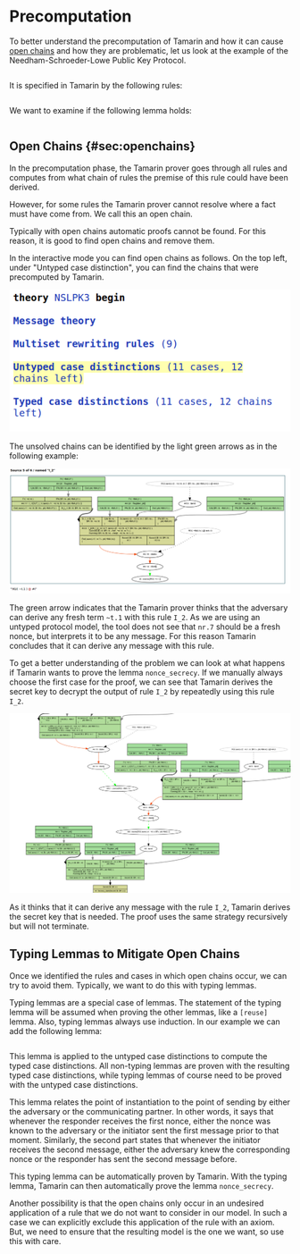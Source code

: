 <p class="halfbreak">
</p>

Precomputation
============== 

To better understand the precomputation of Tamarin and how it can
cause [open chains](#sec:openchains) and how they are problematic, let
us look at the example of the Needham-Schroeder-Lowe Public Key
Protocol.

~~~~ {.tamarin slice="code/NSLPK3.spthy" lower=24 upper=29}
~~~~

It is specified in Tamarin by the following rules:

~~~~ {.tamarin slice="code/NSLPK3.spthy" lower=32 upper=71}
~~~~

We want to examine if the following lemma holds:

~~~~ {.tamarin slice="code/NSLPK3.spthy" lower=105 upper=118}
~~~~



Open Chains {#sec:openchains}
-----------

In the precomputation phase, the Tamarin prover goes through all rules
and computes from what chain of rules the premise of this rule could
have been derived.

However, for some rules the Tamarin prover cannot resolve where a fact must
have come from. We call this an open chain.

Typically with open chains automatic proofs cannot be found.
For this reason, it is good to find open chains and remove them.

In the interactive mode you can find open chains as follows.
On the top left, under "Untyped case distinction", you can find the chains
that were precomputed by Tamarin.

![Tamarin GUI](../images/FindOpenChains1.png "Untyped case distinctions")

The unsolved chains can be identified by the light green arrows as in the
following example:

![Open chain visible in green](../images/FindOpenChains2.png "Open chain visible")

The green arrow indicates that the Tamarin prover thinks that the adversary can
derive any fresh term `~t.1` with this rule `I_2`. 
As we are using an untyped protocol model, the tool does not see that `nr.7`
should be a fresh nonce, but interprets it to be any message. For this reason
Tamarin concludes that it can derive any message with this rule.

To get a better understanding of the problem we can look at what happens if
Tamarin wants to prove the lemma `nonce_secrecy`.
If we manually always choose the first case for the proof, we can see that 
Tamarin derives the secret key to decrypt the output of rule `I_2` by
repeatedly using this rule `I_2`.

![Secret derived by using `I_2`](../images/FindOpenChains3.png "`I_2` repeatedly")

As it thinks that it can derive any message with the rule `I_2`,
Tamarin derives the secret key that is needed. The proof uses the same
strategy recursively but will not terminate.

Typing Lemmas to Mitigate Open Chains
-------------------------------------

Once we identified the rules and cases in which open chains occur, we
can try to avoid them. Typically, we want to do this with typing
lemmas.

Typing lemmas are a special case of lemmas. The statement of the
typing lemma will be assumed when proving the other lemmas, like a
`[reuse]` lemma. Also, typing lemmas always use induction.  In our
example we can add the following lemma:

~~~~ {.tamarin slice="code/NSLPK3.spthy" lower=86 upper=102}
~~~~

This lemma is applied to the untyped case distinctions to compute the
typed case distinctions. All non-typing lemmas are proven with the
resulting typed case distinctions, while typing lemmas of course need
to be proved with the untyped case distinctions.

This lemma relates the point of instantiation to the point of sending
by either the adversary or the communicating partner. In other words,
it says that whenever the responder receives the first nonce, either
the nonce was known to the adversary or the initiator sent the first
message prior to that moment. Similarly, the second part states that
whenever the initiator receives the second message, either the
adversary knew the corresponding nonce or the responder has sent the
second message before.

This typing lemma can be automatically proven by Tamarin. With the
typing lemma, Tamarin can then automatically prove the lemma
`nonce_secrecy`.


Another possibility is that the open chains only occur in an undesired
application of a rule that we do not want to consider in our model.
In such a case we can explicitly exclude this application of the rule
with an axiom. But, we need to ensure that the resulting model is the
one we want, so use this with care.


